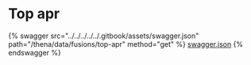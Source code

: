 # Top apr

{% swagger src="../../../../../.gitbook/assets/swagger.json" path="/thena/data/fusions/top-apr" method="get" %}
[swagger.json](../../../../../.gitbook/assets/swagger.json)
{% endswagger %}
